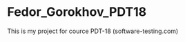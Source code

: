 Fedor_Gorokhov_PDT18
====================
This is my project for cource PDT-18 (software-testing.com)